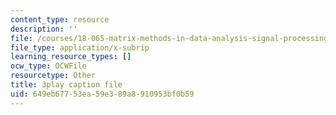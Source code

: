 ```yaml
---
content_type: resource
description: ''
file: /courses/18-065-matrix-methods-in-data-analysis-signal-processing-and-machine-learning-spring-2018/649eb67753ea59e389a8910953bf0b59_xsP-S7yKaRA.vtt
file_type: application/x-subrip
learning_resource_types: []
ocw_type: OCWFile
resourcetype: Other
title: 3play caption file
uid: 649eb677-53ea-59e3-89a8-910953bf0b59
---
```


